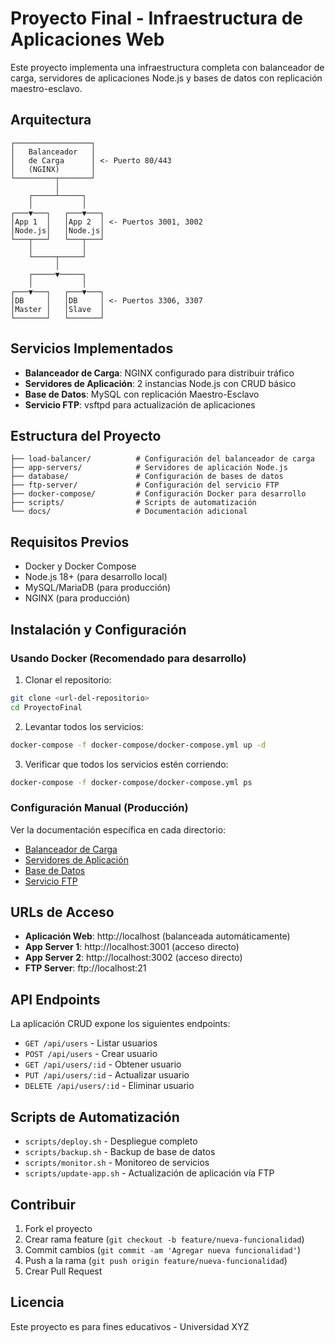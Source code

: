 # Proyecto Final - Infraestructura de Aplicaciones Web

Este proyecto implementa una infraestructura completa con balanceador de carga, servidores de aplicaciones Node.js y bases de datos con replicación maestro-esclavo.

## Arquitectura

```
┌─────────────────┐
│   Balanceador   │
│   de Carga      │ <- Puerto 80/443
│   (NGINX)       │
└─────────┬───────┘
          │
    ┌─────┴─────┐
    │           │
┌───▼───┐   ┌───▼───┐
│App 1  │   │App 2  │ <- Puertos 3001, 3002
│Node.js│   │Node.js│
└───┬───┘   └───┬───┘
    │           │
    └─────┬─────┘
          │
    ┌─────▼─────┐
    │           │
┌───▼───┐   ┌───▼───┐
│DB     │   │DB     │ <- Puertos 3306, 3307
│Master │   │Slave  │
└───────┘   └───────┘
```

## Servicios Implementados

- **Balanceador de Carga**: NGINX configurado para distribuir tráfico
- **Servidores de Aplicación**: 2 instancias Node.js con CRUD básico
- **Base de Datos**: MySQL con replicación Maestro-Esclavo
- **Servicio FTP**: vsftpd para actualización de aplicaciones

## Estructura del Proyecto

```
├── load-balancer/          # Configuración del balanceador de carga
├── app-servers/            # Servidores de aplicación Node.js
├── database/               # Configuración de bases de datos
├── ftp-server/             # Configuración del servicio FTP
├── docker-compose/         # Configuración Docker para desarrollo
├── scripts/                # Scripts de automatización
└── docs/                   # Documentación adicional
```

## Requisitos Previos

- Docker y Docker Compose
- Node.js 18+ (para desarrollo local)
- MySQL/MariaDB (para producción)
- NGINX (para producción)

## Instalación y Configuración

### Usando Docker (Recomendado para desarrollo)

1. Clonar el repositorio:
```bash
git clone <url-del-repositorio>
cd ProyectoFinal
```

2. Levantar todos los servicios:
```bash
docker-compose -f docker-compose/docker-compose.yml up -d
```

3. Verificar que todos los servicios estén corriendo:
```bash
docker-compose -f docker-compose/docker-compose.yml ps
```

### Configuración Manual (Producción)

Ver la documentación específica en cada directorio:
- [Balanceador de Carga](load-balancer/README.md)
- [Servidores de Aplicación](app-servers/README.md)
- [Base de Datos](database/README.md)
- [Servicio FTP](ftp-server/README.md)

## URLs de Acceso

- **Aplicación Web**: http://localhost (balanceada automáticamente)
- **App Server 1**: http://localhost:3001 (acceso directo)
- **App Server 2**: http://localhost:3002 (acceso directo)
- **FTP Server**: ftp://localhost:21

## API Endpoints

La aplicación CRUD expone los siguientes endpoints:

- `GET /api/users` - Listar usuarios
- `POST /api/users` - Crear usuario
- `GET /api/users/:id` - Obtener usuario
- `PUT /api/users/:id` - Actualizar usuario
- `DELETE /api/users/:id` - Eliminar usuario

## Scripts de Automatización

- `scripts/deploy.sh` - Despliegue completo
- `scripts/backup.sh` - Backup de base de datos
- `scripts/monitor.sh` - Monitoreo de servicios
- `scripts/update-app.sh` - Actualización de aplicación vía FTP

## Contribuir

1. Fork el proyecto
2. Crear rama feature (`git checkout -b feature/nueva-funcionalidad`)
3. Commit cambios (`git commit -am 'Agregar nueva funcionalidad'`)
4. Push a la rama (`git push origin feature/nueva-funcionalidad`)
5. Crear Pull Request

## Licencia

Este proyecto es para fines educativos - Universidad XYZ
